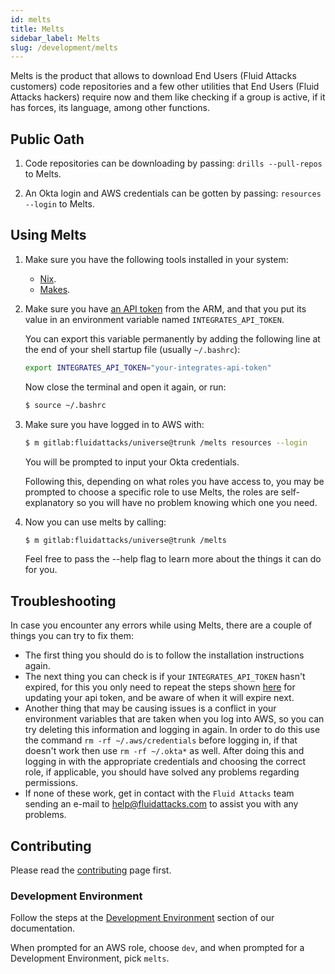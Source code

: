 ```yaml
---
id: melts
title: Melts
sidebar_label: Melts
slug: /development/melts
---
```


Melts is the product
that allows to download End Users (Fluid Attacks customers) code repositories
and a few other utilities
that End Users (Fluid Attacks hackers) require now and them
like checking if a group is active,
if it has forces,
its language,
among other functions.

## Public Oath

1. Code repositories
   can be downloading by passing:
   `drills --pull-repos`
   to Melts.

1. An Okta login and AWS credentials
   can be gotten by passing:
   `resources --login`
   to Melts.

## Using Melts

1. Make sure you have the following tools installed in your system:

   - [Nix](/development/stack/nix).
   - [Makes](/development/stack/makes).

1. Make sure you have
   [an API token](/machine/api#authentication-with-the-arm-api-token)
   from the ARM,
   and that you put its value
   in an environment variable named `INTEGRATES_API_TOKEN`.

   You can export this variable permanently
   by adding the following line at the end of your shell startup file
   (usually `~/.bashrc`):

   ```bash
   export INTEGRATES_API_TOKEN="your-integrates-api-token"
   ```

   Now close the terminal and open it again,
   or run:

   ```bash
   $ source ~/.bashrc
   ```

1. Make sure you have logged in to AWS with:

   ```bash
   $ m gitlab:fluidattacks/universe@trunk /melts resources --login
   ```

   You will be prompted
   to input your Okta credentials.

   Following this,
   depending on what roles you have access to,
   you may be prompted to
   choose a specific role to use Melts,
   the roles are self-explanatory
   so you will have no problem
   knowing which one you need.

1. Now you can use melts by calling:

   ```bash
   $ m gitlab:fluidattacks/universe@trunk /melts
   ```

   Feel free to pass the --help flag
   to learn more about the things it can do for you.

## Troubleshooting

In case you encounter
any errors while using Melts,
there are a couple of things
you can try to fix them:

- The first thing you should do
  is to follow the installation instructions again.
- The next thing you can check
  is if your `INTEGRATES_API_TOKEN`
  hasn't expired,
  for this you only need to
  repeat the steps shown
  [here](/machine/api#using-the-arm-api-token)
  for updating your api token,
  and be aware of when
  it will expire next.
- Another thing that
  may be causing issues
  is a conflict in your environment variables
  that are taken when you log into AWS,
  so you can try deleting this information
  and logging in again.
  In order to do this
  use the command `rm -rf ~/.aws/credentials`
  before logging in,
  if that doesn't work
  then use `rm -rf ~/.okta*` as well.
  After doing this and logging in
  with the appropriate credentials
  and choosing the correct role,
  if applicable,
  you should have solved any problems
  regarding permissions.
- If none of these work,
  get in contact
  with the `Fluid Attacks` team
  sending an e-mail to
  help@fluidattacks.com
  to assist you with any problems.

## Contributing

Please read the
[contributing](/development/contributing) page first.

### Development Environment

Follow the steps
at the [Development Environment](/development/setup) section of our documentation.

When prompted for an AWS role, choose `dev`,
and when prompted for a Development Environment, pick `melts`.
